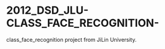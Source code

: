 2012_DSD_JLU-CLASS_FACE_RECOGNITION-
====================================

class_face_recognition project from JiLin University.